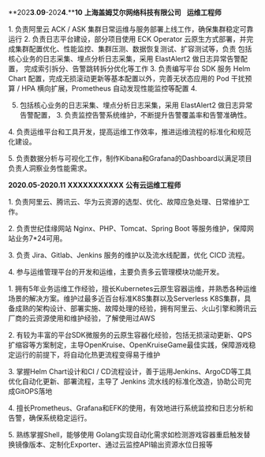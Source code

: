 **202****3****.****09****-202****4****.****10** **上海盖姆艾尔网络科技有限公司**   **运维工程师**

1. 负责阿里云 ACK / ASK 集群日常运维与服务部署上线工作，确保集群稳定可靠运行
2. 负责日志平台建设，部分项目使用 ECK Operator 云原生方式部署，并完成集群配置优化、性能监控、集群压测、数据恢复测试、扩容测试等，负责 包括核心业务的日志采集、埋点分析日志采集，采用 ElastAlert2 做日志异常告警配置， 完成索引拆分、告警跳转拆分优化等工作
3. 负责编写平台 SDK 服务 Helm Chart 配置，完成无损滚动更新等基本配置以外，完善无状态应用的 Pod 干扰预算 / HPA 横向扩展，Prometheus 自动发现性能监控等配置
4. 

5. 包括核心业务的日志采集、埋点分析日志采集，采用 ElastAlert2 做日志异常告警配置， 
3. 负责监控告警系统维护，不断提升告警覆盖率和告警准确性。

4. 负责运维平台和工具开发，提高运维工作效率，推进运维流程的标准化和规范化建设。

5. 负责数据分析与可视化工作，制作Kibana和Grafana的Dashboard以满足项目负责人洞察业务性能需求。

**2020.05-2020.11** **XXXXXXXXXXX** **公有云运维工程师**

1. 负责阿里云、腾讯云、华为云资源的选型、优化、故障应急处理、日常维护工作。

2. 负责世纪佳缘网站 Nginx、PHP、Tomcat、Spring Boot 等服务维护，保障网站业务7*24可用。

3. 负责 Jira、Gitlab、Jenkins 服务的维护以及流水线配置，优化 CICD 流程。

4. 参与运维管理平台的开发和运维，主要负责多云管理模块功能开发。



1. 拥有5年业务运维工作经验，擅长Kubernetes云原生容器运维，并熟悉各种运维场景的解决方案。维护过最多近百台标准K8S集群以及Serverless K8S集群，具备成熟的架构设计、部署实施、故障处理的经验，拥有阿里云、火山引擎和腾讯云厂商的云资源使用和维护经验，了解使用过AWS

2. 有较为丰富的平台SDK微服务的云原生容器化经验，包括无损滚动更新、QPS扩缩容等方案制定，主导OpenKruise、OpenKruiseGame最佳实践，保障游戏稳定运行的前提下，将自动化热更流程变得易于维护

3. 掌握Helm Chart设计和CI / CD流程设计，善于运用Jenkins、ArgoCD等工具优化自动化更新、部署流程，主导了 Jenkins 流水线的标准化改造，协助公司完成GitOPS落地

4. 擅长Prometheus、Grafana和EFK的使用，有效地进行系统监控和日志分析和告警，确保系统稳定运行。

5. 熟练掌握Shell，能够使用 Golang实现自动化需求如检测游戏容器重启触发替换镜像版本、定制化Exporter、通过云监控API输出资源水位日报等